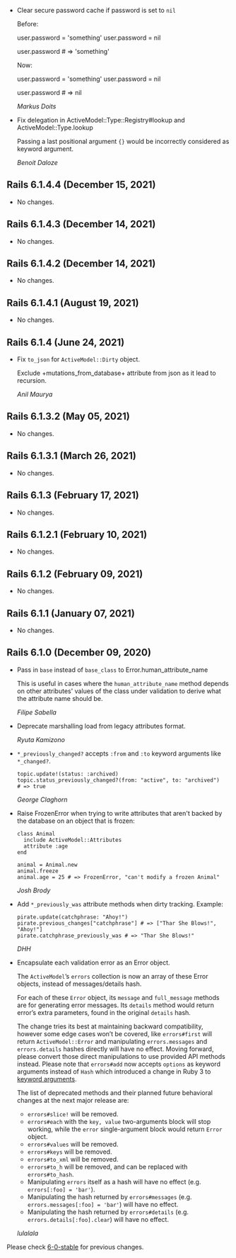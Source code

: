 *   Clear secure password cache if password is set to `nil`

    Before:

       user.password = 'something'
       user.password = nil

       user.password # => 'something'

    Now:

       user.password = 'something'
       user.password = nil

       user.password # => nil

    *Markus Doits*

*   Fix delegation in ActiveModel::Type::Registry#lookup and ActiveModel::Type.lookup

    Passing a last positional argument `{}` would be incorrectly considered as keyword argument.

    *Benoit Daloze*


## Rails 6.1.4.4 (December 15, 2021) ##

*   No changes.


## Rails 6.1.4.3 (December 14, 2021) ##

*   No changes.


## Rails 6.1.4.2 (December 14, 2021) ##

*   No changes.


## Rails 6.1.4.1 (August 19, 2021) ##

*   No changes.


## Rails 6.1.4 (June 24, 2021) ##

*   Fix `to_json` for `ActiveModel::Dirty` object.

    Exclude +mutations_from_database+ attribute from json as it lead to recursion.

    *Anil Maurya*


## Rails 6.1.3.2 (May 05, 2021) ##

*   No changes.


## Rails 6.1.3.1 (March 26, 2021) ##

*   No changes.


## Rails 6.1.3 (February 17, 2021) ##

*   No changes.


## Rails 6.1.2.1 (February 10, 2021) ##

*   No changes.


## Rails 6.1.2 (February 09, 2021) ##

*   No changes.


## Rails 6.1.1 (January 07, 2021) ##

*   No changes.


## Rails 6.1.0 (December 09, 2020) ##

*   Pass in `base` instead of `base_class` to Error.human_attribute_name

    This is useful in cases where the `human_attribute_name` method depends
    on other attributes' values of the class under validation to derive what the
    attribute name should be.

    *Filipe Sabella*

*   Deprecate marshalling load from legacy attributes format.

    *Ryuta Kamizono*

*   `*_previously_changed?` accepts `:from` and `:to` keyword arguments like `*_changed?`.

        topic.update!(status: :archived)
        topic.status_previously_changed?(from: "active", to: "archived")
        # => true

    *George Claghorn*

*   Raise FrozenError when trying to write attributes that aren't backed by the database on an object that is frozen:

        class Animal
          include ActiveModel::Attributes
          attribute :age
        end

        animal = Animal.new
        animal.freeze
        animal.age = 25 # => FrozenError, "can't modify a frozen Animal"

    *Josh Brody*

*   Add `*_previously_was` attribute methods when dirty tracking. Example:

        pirate.update(catchphrase: "Ahoy!")
        pirate.previous_changes["catchphrase"] # => ["Thar She Blows!", "Ahoy!"]
        pirate.catchphrase_previously_was # => "Thar She Blows!"

    *DHH*

*   Encapsulate each validation error as an Error object.

    The `ActiveModel`’s `errors` collection is now an array of these Error
    objects, instead of messages/details hash.

    For each of these `Error` object, its `message` and `full_message` methods
    are for generating error messages. Its `details` method would return error’s
    extra parameters, found in the original `details` hash.

    The change tries its best at maintaining backward compatibility, however
    some edge cases won’t be covered, like `errors#first` will return `ActiveModel::Error` and manipulating
    `errors.messages` and `errors.details` hashes directly will have no effect. Moving forward,
    please convert those direct manipulations to use provided API methods instead.
    Please note that `errors#add` now accepts `options` as keyword arguments instead of `Hash` which
    introduced a change in Ruby 3 to [keyword arguments][kwargs-ann].

    [kwargs-ann]: https://www.ruby-lang.org/en/news/2019/12/12/separation-of-positional-and-keyword-arguments-in-ruby-3-0/

    The list of deprecated methods and their planned future behavioral changes at the next major release are:

    * `errors#slice!` will be removed.
    * `errors#each` with the `key, value` two-arguments block will stop working, while the `error` single-argument block would return `Error` object.
    * `errors#values` will be removed.
    * `errors#keys` will be removed.
    * `errors#to_xml` will be removed.
    * `errors#to_h` will be removed, and can be replaced with `errors#to_hash`.
    * Manipulating `errors` itself as a hash will have no effect (e.g. `errors[:foo] = 'bar'`).
    * Manipulating the hash returned by `errors#messages` (e.g. `errors.messages[:foo] = 'bar'`) will have no effect.
    * Manipulating the hash returned by `errors#details` (e.g. `errors.details[:foo].clear`) will have no effect.

    *lulalala*


Please check [6-0-stable](https://github.com/rails/rails/blob/6-0-stable/activemodel/CHANGELOG.md) for previous changes.
